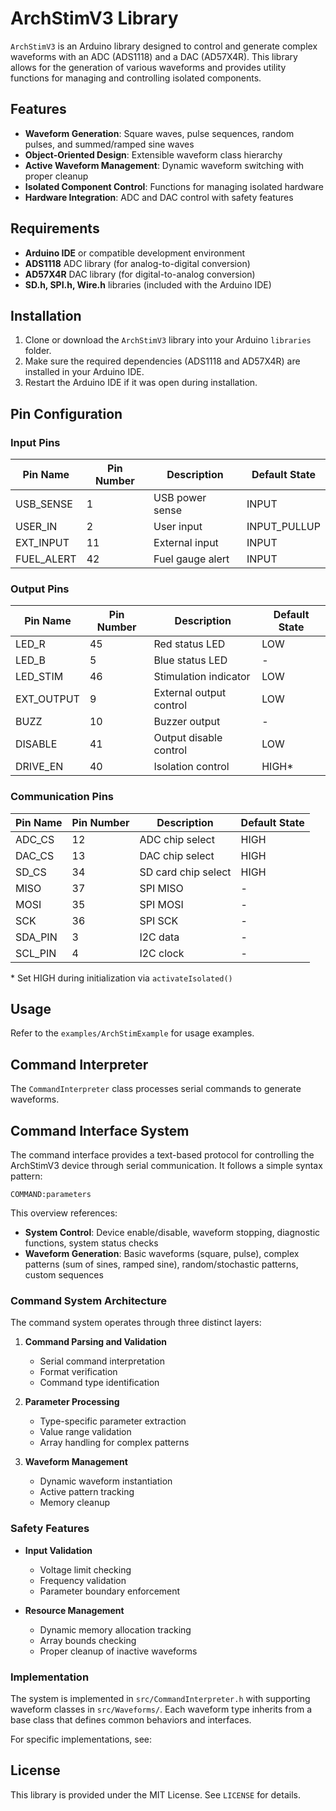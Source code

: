 # ArchStimV3 Library

`ArchStimV3` is an Arduino library designed to control and generate complex waveforms with an ADC (ADS1118) and a DAC (AD57X4R). This library allows for the generation of various waveforms and provides utility functions for managing and controlling isolated components.

## Features

- **Waveform Generation**: Square waves, pulse sequences, random pulses, and summed/ramped sine waves
- **Object-Oriented Design**: Extensible waveform class hierarchy
- **Active Waveform Management**: Dynamic waveform switching with proper cleanup
- **Isolated Component Control**: Functions for managing isolated hardware
- **Hardware Integration**: ADC and DAC control with safety features

## Requirements

- **Arduino IDE** or compatible development environment
- **ADS1118** ADC library (for analog-to-digital conversion)
- **AD57X4R** DAC library (for digital-to-analog conversion)
- **SD.h, SPI.h, Wire.h** libraries (included with the Arduino IDE)

## Installation

1. Clone or download the `ArchStimV3` library into your Arduino `libraries` folder.
2. Make sure the required dependencies (ADS1118 and AD57X4R) are installed in your Arduino IDE.
3. Restart the Arduino IDE if it was open during installation.

## Pin Configuration

### Input Pins
| Pin Name    | Pin Number | Description             | Default State |
|-------------|------------|-------------------------|---------------|
| USB_SENSE   | 1         | USB power sense         | INPUT        |
| USER_IN     | 2         | User input              | INPUT_PULLUP |
| EXT_INPUT   | 11        | External input          | INPUT        |
| FUEL_ALERT  | 42        | Fuel gauge alert        | INPUT        |

### Output Pins
| Pin Name    | Pin Number | Description             | Default State |
|-------------|------------|-------------------------|---------------|
| LED_R       | 45        | Red status LED          | LOW          |
| LED_B       | 5         | Blue status LED         | -            |
| LED_STIM    | 46        | Stimulation indicator   | LOW          |
| EXT_OUTPUT  | 9         | External output control | LOW          |
| BUZZ        | 10        | Buzzer output           | -            |
| DISABLE     | 41        | Output disable control  | LOW          |
| DRIVE_EN    | 40        | Isolation control       | HIGH*        |

### Communication Pins
| Pin Name    | Pin Number | Description             | Default State |
|-------------|------------|-------------------------|---------------|
| ADC_CS      | 12        | ADC chip select         | HIGH         |
| DAC_CS      | 13        | DAC chip select         | HIGH         |
| SD_CS       | 34        | SD card chip select     | HIGH         |
| MISO        | 37        | SPI MISO                | -            |
| MOSI        | 35        | SPI MOSI                | -            |
| SCK         | 36        | SPI SCK                 | -            |
| SDA_PIN     | 3         | I2C data                | -            |
| SCL_PIN     | 4         | I2C clock               | -            |

\* Set HIGH during initialization via `activateIsolated()`

## Usage

Refer to the `examples/ArchStimExample` for usage examples.

## Command Interpreter

The `CommandInterpreter` class processes serial commands to generate waveforms.

## Command Interface System

The command interface provides a text-based protocol for controlling the ArchStimV3 device through serial communication. It follows a simple syntax pattern:

```
COMMAND:parameters
```

This overview references:

- **System Control**: Device enable/disable, waveform stopping, diagnostic functions, system status checks
- **Waveform Generation**: Basic waveforms (square, pulse), complex patterns (sum of sines, ramped sine), random/stochastic patterns, custom sequences

### Command System Architecture

The command system operates through three distinct layers:

1. **Command Parsing and Validation**
   - Serial command interpretation
   - Format verification
   - Command type identification

2. **Parameter Processing**
   - Type-specific parameter extraction
   - Value range validation
   - Array handling for complex patterns

3. **Waveform Management**
   - Dynamic waveform instantiation
   - Active pattern tracking
   - Memory cleanup

### Safety Features

- **Input Validation**
  - Voltage limit checking
  - Frequency validation
  - Parameter boundary enforcement

- **Resource Management**
  - Dynamic memory allocation tracking
  - Array bounds checking
  - Proper cleanup of inactive waveforms

### Implementation

The system is implemented in `src/CommandInterpreter.h` with supporting waveform classes in `src/Waveforms/`. Each waveform type inherits from a base class that defines common behaviors and interfaces.

For specific implementations, see:

## License

This library is provided under the MIT License. See `LICENSE` for details.